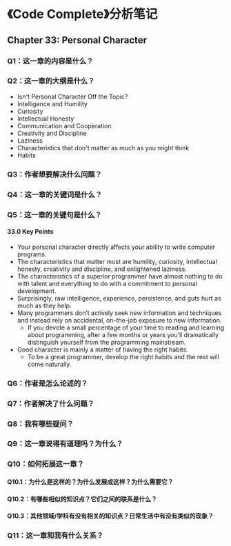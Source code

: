 # 《Code Complete》分析笔记

## Chapter 33: Personal Character

### Q1：这一章的内容是什么？

### Q2：这一章的大纲是什么？

- Isn't Personal Character Off the Topic?
- Intelligence and Humility
- Curiosity
- Intellectual Honesty
- Communication and Cooperation
- Creativity and Discipline
- Laziness
- Characteristics that don't matter as much as you might think
- Habits

### Q3：作者想要解决什么问题？

### Q4：这一章的关键词是什么？

### Q5：这一章的关键句是什么？

#### 33.0 Key Points

- Your personal character directly affects your ability to write computer programs.
- The characteristics that matter most are
  humility, curiosity, intellectual honesty, creativity and discipline, and enlightened laziness.
- The characteristics of a superior programmer have almost nothing to do with talent and 
  everything to do with a commitment to personal development.
- Surprisingly, raw intelligence, experience, persistence, and guts hurt as much as they help.
- Many programmers don’t actively seek new information and techniques and
  instead rely on accidental, on-the-job exposure to new information.
  - If you devote a small percentage of your time to reading and learning about programming,
    after a few months or years you’ll dramatically distinguish yourself from the programming mainstream.
- Good character is mainly a matter of having the right habits.
  - To be a great programmer, develop the right habits and the rest will come naturally.

### Q6：作者是怎么论述的？

### Q7：作者解决了什么问题？

### Q8：我有哪些疑问？

### Q9：这一章说得有道理吗？为什么？

### Q10：如何拓展这一章？

#### Q10.1：为什么是这样的？为什么发展成这样？为什么需要它？

#### Q10.2：有哪些相似的知识点？它们之间的联系是什么？

#### Q10.3：其他领域/学科有没有相关的知识点？日常生活中有没有类似的现象？

### Q11：这一章和我有什么关系？

